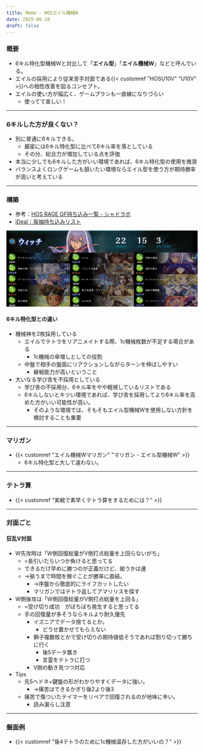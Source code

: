 ```yaml
---
title: Memo - HOSエイル機械W
date: 2025-06-10
draft: false
---
```

### 概要
- 6キル特化型機械Wと対比して「**エイル型**」「**エイル機械W**」などと呼んでいる。
- エイルの採用により従来苦手対面である{{< customref "HOSU10V" "U10V" >}}への相性改善を図るコンセプト。
- エイルの使い方が幅広く、ゲームプランも一直線になりづらい
	- 使ってて楽しい！
---
### 6キルした方が良くない？
- 別に普通に6キルできる。
	- 厳密には6キル特化型に比べて6キル率を落としている
	- その分、総合力が増加している点を評価
- 本当に少しでも6キルした方がいい環境であれば、6キル特化型の使用を推奨
- バランスよくロングゲームも狙いたい環境ならエイル型を使う方が期待勝率が高いと考えている
---
### 構築
- 参考：[HOS RAGE GF持ち込み一覧 - シャドラボ](https://svlabo.jp/blog-entry-884.html)
- [iDeal｜我袖持ち込みリスト](https://shadowverse-portal.com/deck/3.3.7teBY.7teBY.7teBY.7fbGI.7fbGI.7fbGI.7ukVY.7ukVY.7ukVY.5-gkQ.7m09A.7m09A.7m09A.7nDYc.7nDYc.7nDYc.7tb-w.7tb-w.7umxo.7umxo.7urqS.7urqS.7urqS.7ungg.7ungg.7ungg.7uq6w.7uq6w.7uq6w.7n6ya.7n6ya.7n6ya.7urqI.7urqI.7urqI.7tiay.7tiay.7r1hS.7r1hS.7r1hS?lang=ja)

![我袖持ち込みリスト](eirulist.png)
#### 6キル特化型との違い
- 機械神を2枚採用している
	- エイルでテトラをリアニメイトする際、1c機械枚数が不足する場合がある
		- 1c機械の傘増しとしての役割
	- 中盤で相手の盤面にリアクションしながらターンを伸ばしやすい
		- 継戦能力が高いということ
- 大いなる学び舎を不採用としている
	- 学び舎の不採用分、6キル率をやや軽視しているリストである
	- 6キルしないとキツい環境であれば、学び舎を採用してより6キル率を高めた方がいい可能性が高い。
		- そのような環境では、そもそもエイル型機械Wを使用しない方針を検討することも重要
---
### マリガン
- {{< customref "エイル機械Wマリガン" "マリガン - エイル型機械W" >}}
	- 6キル特化型と大して違わない。
---
### テトラ算
- {{< customref "実戦で素早くテトラ算をするためには？" >}}
---
### 対面ごと
#### 狂乱V対面
- W先攻時は「W側回復総量がV側打点総量を上回らないがち」
	- =長引いたらいつか負けると思ってる
	- できるだけ早めに勝つのが正義だけど、揃うかは運 
	- →揃うまで時間を稼ぐことが勝率に直結。
		- →序盤から徹底的にライフカットしたい
		- マリガンではテトラ返してアマリリスを探す
- W側後攻は「W側回復総量がV側打点総量を上回る」
	- =受け切り成功　がぼちぼち発生すると思ってる
	- 手の回復量が多そうならキルより耐久優先
		- イズニアでデータ捨てるとか。
			- どうせ置かせてもらえない
		- 獅子複数枚とかで受け切りの期待値低そうであれば割り切って勝ちに行く
			- 後5データ置き
			- 言霊をテトラに打つ
		- V側の動き見つつ対応
- Tips
	- 先5ヘドネ+鍵盤の形がわかりやすくデータに強い。
		- →痛苦はできるかぎり後2より後3
	- 痛苦で傷ついたテイマーをリペアで回復されるのが地味に辛い。
		- 読み漏らし注意
---
### 盤面例

- {{< customref "後4テトラのために1c機械温存した方がいいの？" >}}
